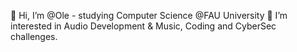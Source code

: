 👋 Hi, I’m @Ole - studying Computer Science @FAU University 
👀 I’m interested in Audio Development & Music, Coding and CyberSec challenges.
